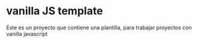 # vanilla JS template
Este es un proyecto que contiene una plantilla, para trabajar proyectos con vanilla javascript
